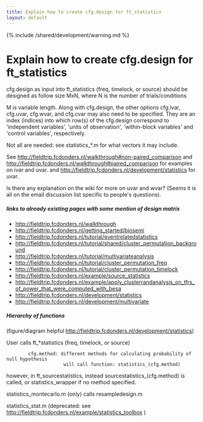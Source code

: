 ```yaml
---
title: Explain how to create cfg.design for ft_statistics
layout: default
---
```


{% include /shared/development/warning.md %}

# Explain how to create cfg.design for ft_statistics

cfg.design as input into ft_statistics (freq, timelock, or source) should be designed as follow
size MxN, where N is the number of trials/conditions

M is variable length.  Along with cfg.design, the other options cfg.ivar, cfg.uvar, cfg.wvar, and cfg.cvar may also need to be specified.   They are an index (indices) into which row(s) of the cfg.design correspond to 'independent variables', 'units of observation', 'within-block variables' and 'control variables', respectively.

Not all are needed: see statistics_*.m for what vectors it may include.

See http://fieldtrip.fcdonders.nl/walkthrough#non-paired_comparison and http://fieldtrip.fcdonders.nl/walkthrough#paired_comparison for examples on ivar and uvar.
and http://fieldtrip.fcdonders.nl/development/statistics  for uvar.

Is there any explanation on the wiki for more on uvar and wvar?   (Seems it is all on the email discussion list specific to people's questions).

#####  links to already existing pages with some mention of design matrix

*  http://fieldtrip.fcdonders.nl/walkthrough
*  http://fieldtrip.fcdonders.nl/getting_started/biosemi
*  http://fieldtrip.fcdonders.nl/tutorial/eventrelatedstatistics
*  http://fieldtrip.fcdonders.nl/tutorial/shared/cluster_permutation_background
*  http://fieldtrip.fcdonders.nl/tutorial/multivariateanalysis
*  http://fieldtrip.fcdonders.nl/tutorial/cluster_permutation_freq
*  http://fieldtrip.fcdonders.nl/tutorial/cluster_permutation_timelock
*  http://fieldtrip.fcdonders.nl/example/source_statistics
*  http://fieldtrip.fcdonders.nl/example/apply_clusterrandanalysis_on_tfrs_of_power_that_were_computed_with_besa
*  http://fieldtrip.fcdonders.nl/development/statistics
*  http://fieldtrip.fcdonders.nl/development/multivariate

##### Hierarchy of functions

(figure/diagram helpful http://fieldtrip.fcdonders.nl/development/statistics)

User calls ft_*statistics (freq, timelock, or source)

            cfg.method: different methods for calculating probability of null hypothesis
                         will call function: statistics_(cfg.method)

however, in ft_sourcestatistics, instead sourcestatistics_(cfg.method) is called, or statistics_wrapper if no method specified.

statistics_montecarlo.m (only) calls resampledesign.m

statistics_stat.m (deprecated: see http://fieldtrip.fcdonders.nl/example/statistics_toolbox )
